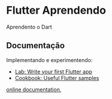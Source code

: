 # Flutter Aprendendo

Aprendento o Dart

## Documentação

Implementando e experimentendo:

- [Lab: Write your first Flutter app](https://docs.flutter.dev/get-started/codelab)
- [Cookbook: Useful Flutter samples](https://docs.flutter.dev/cookbook)


[online documentation](https://docs.flutter.dev/), 
